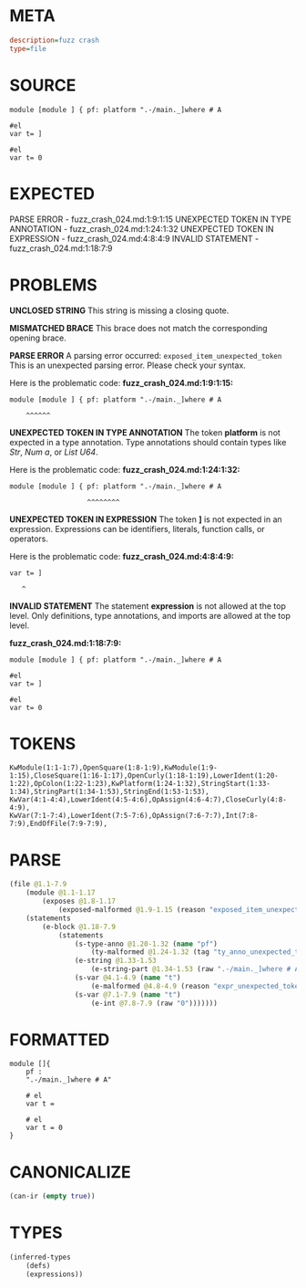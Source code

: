 # META
~~~ini
description=fuzz crash
type=file
~~~
# SOURCE
~~~roc
module [module ] { pf: platform ".-/main._]where # A

#el
var t= ]

#el
var t= 0
~~~
# EXPECTED
PARSE ERROR - fuzz_crash_024.md:1:9:1:15
UNEXPECTED TOKEN IN TYPE ANNOTATION - fuzz_crash_024.md:1:24:1:32
UNEXPECTED TOKEN IN EXPRESSION - fuzz_crash_024.md:4:8:4:9
INVALID STATEMENT - fuzz_crash_024.md:1:18:7:9
# PROBLEMS
**UNCLOSED STRING**
This string is missing a closing quote.

**MISMATCHED BRACE**
This brace does not match the corresponding opening brace.

**PARSE ERROR**
A parsing error occurred: `exposed_item_unexpected_token`
This is an unexpected parsing error. Please check your syntax.

Here is the problematic code:
**fuzz_crash_024.md:1:9:1:15:**
```roc
module [module ] { pf: platform ".-/main._]where # A
```
        ^^^^^^


**UNEXPECTED TOKEN IN TYPE ANNOTATION**
The token **platform** is not expected in a type annotation.
Type annotations should contain types like _Str_, _Num a_, or _List U64_.

Here is the problematic code:
**fuzz_crash_024.md:1:24:1:32:**
```roc
module [module ] { pf: platform ".-/main._]where # A
```
                       ^^^^^^^^


**UNEXPECTED TOKEN IN EXPRESSION**
The token **]** is not expected in an expression.
Expressions can be identifiers, literals, function calls, or operators.

Here is the problematic code:
**fuzz_crash_024.md:4:8:4:9:**
```roc
var t= ]
```
       ^


**INVALID STATEMENT**
The statement **expression** is not allowed at the top level.
Only definitions, type annotations, and imports are allowed at the top level.

**fuzz_crash_024.md:1:18:7:9:**
```roc
module [module ] { pf: platform ".-/main._]where # A

#el
var t= ]

#el
var t= 0
```


# TOKENS
~~~zig
KwModule(1:1-1:7),OpenSquare(1:8-1:9),KwModule(1:9-1:15),CloseSquare(1:16-1:17),OpenCurly(1:18-1:19),LowerIdent(1:20-1:22),OpColon(1:22-1:23),KwPlatform(1:24-1:32),StringStart(1:33-1:34),StringPart(1:34-1:53),StringEnd(1:53-1:53),
KwVar(4:1-4:4),LowerIdent(4:5-4:6),OpAssign(4:6-4:7),CloseCurly(4:8-4:9),
KwVar(7:1-7:4),LowerIdent(7:5-7:6),OpAssign(7:6-7:7),Int(7:8-7:9),EndOfFile(7:9-7:9),
~~~
# PARSE
~~~clojure
(file @1.1-7.9
	(module @1.1-1.17
		(exposes @1.8-1.17
			(exposed-malformed @1.9-1.15 (reason "exposed_item_unexpected_token") @1.9-1.15)))
	(statements
		(e-block @1.18-7.9
			(statements
				(s-type-anno @1.20-1.32 (name "pf")
					(ty-malformed @1.24-1.32 (tag "ty_anno_unexpected_token")))
				(e-string @1.33-1.53
					(e-string-part @1.34-1.53 (raw ".-/main._]where # A")))
				(s-var @4.1-4.9 (name "t")
					(e-malformed @4.8-4.9 (reason "expr_unexpected_token")))
				(s-var @7.1-7.9 (name "t")
					(e-int @7.8-7.9 (raw "0")))))))
~~~
# FORMATTED
~~~roc
module []{
	pf : 
	".-/main._]where # A"

	# el
	var t = 

	# el
	var t = 0
}
~~~
# CANONICALIZE
~~~clojure
(can-ir (empty true))
~~~
# TYPES
~~~clojure
(inferred-types
	(defs)
	(expressions))
~~~
